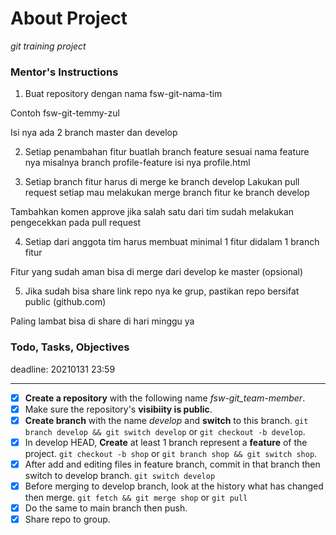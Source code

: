 # About Project
*git training project*

### Mentor's Instructions
1. Buat repository dengan nama fsw-git-nama-tim

Contoh
fsw-git-temmy-zul

Isi nya ada 2 branch
master dan develop

2. Setiap penambahan fitur buatlah branch feature sesuai nama feature nya 
misalnya branch profile-feature isi nya profile.html

3. Setiap branch fitur harus di merge ke branch develop
Lakukan pull request setiap mau melakukan merge branch fitur ke branch develop

Tambahkan komen approve jika salah satu dari tim sudah melakukan pengecekkan pada pull request

4. Setiap dari anggota tim harus membuat minimal 1 fitur didalam 1 branch fitur

Fitur yang sudah aman bisa di merge dari develop ke master (opsional)

5. Jika sudah bisa share link repo nya ke grup, pastikan repo bersifat public (github.com)


Paling lambat bisa di share di hari minggu ya

### Todo, Tasks, Objectives
deadline: 20210131 23:59
***

* [x] **Create a repository** with the following name *fsw-git_team-member*.
* [x] Make sure the repository's **visibiity is public**.
* [x] **Create branch** with the name *develop* and **switch** to this branch. `git branch develop && git switch develop` or `git checkout -b develop`.
* [x] In develop HEAD, **Create** at least 1 branch represent a **feature** of the project. `git checkout -b shop` or `git branch shop && git switch shop`.
* [x] After add and editing files in feature branch, commit in that branch then switch to develop branch. `git switch develop`
* [x] Before merging to develop branch, look at the history what has changed then merge. `git fetch && git merge shop` or `git pull`
* [x] Do the same to main branch then push.
* [x] Share repo to group.
